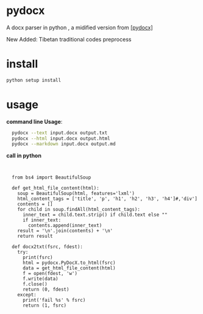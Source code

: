 # pydocx
A docx parser in python , a midified version from <a href="https://github.com/CenterForOpenScience/pydocx">[pydocx]</a> 

New Added: Tibetan traditional codes preprocess

# install
``` bash
python setup install
``` 

# usage
**command line Usage**: 
``` bash 
  pydocx --text input.docx output.txt
  pydocx --html input.docx output.html
  pydocx --markdown input.docx output.md
``` 
**call in python**

  <pre><code>
  
  from bs4 import BeautifulSoup
  
  def get_html_file_content(html):
    soup = BeautifulSoup(html, features='lxml')
    html_content_tags = ['title', 'p', 'h1', 'h2', 'h3', 'h4']#,'div']
    contents = []
    for child in soup.findAll(html_content_tags):
      inner_text = child.text.strip() if child.text else ""
      if inner_text:
        contents.append(inner_text)
    result = '\n'.join(contents) + '\n'
    return result

  def docx2txt(fsrc, fdest):
    try:
      print(fsrc) 
      html = pydocx.PyDocX.to_html(fsrc)
      data = get_html_file_content(html)
      f = open(fdest, 'w')
      f.write(data)
      f.close()
      return (0, fdest)
    except:
      print('fail %s' % fsrc)
      return (1, fsrc)
</code></pre>
